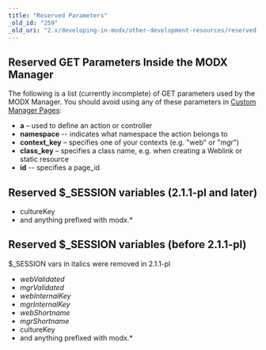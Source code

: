 ```yaml
---
title: "Reserved Parameters"
_old_id: "259"
_old_uri: "2.x/developing-in-modx/other-development-resources/reserved-parameters"
---
```


## Reserved GET Parameters Inside the MODX Manager

The following is a list (currently incomplete) of GET parameters used by the MODX Manager. You should avoid using any of these parameters in [Custom Manager Pages](developing-in-modx/advanced-development/custom-manager-pages "Custom Manager Pages"):

- **a** – used to define an action or controller
- **namespace** -- indicates what namespace the action belongs to
- **context\_key** – specifies one of your contexts (e.g. "web" or "mgr")
- **class\_key** – specifies a class name, e.g. when creating a Weblink or static resource
- **id** -- specifies a page\_id

## Reserved $\_SESSION variables (2.1.1-pl and later)

- cultureKey
- and anything prefixed with modx.\*

## Reserved $\_SESSION variables (before 2.1.1-pl)

$\_SESSION vars in italics were removed in 2.1.1-pl

- _webValidated_
- _mgrValidated_
- _webInternalKey_
- _mgrInternalKey_
- _webShortname_
- _mgrShortname_
- cultureKey
- and anything prefixed with modx.\*
